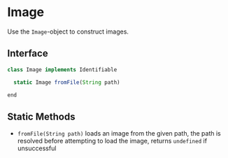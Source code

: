 # Image

Use the `Image`-object to construct images.

## Interface

```javascript
class Image implements Identifiable

  static Image fromFile(String path)

end
```

## Static Methods

- `fromFile(String path)` loads an image from the given path, the path is resolved before attempting to load the image, returns `undefined` if unsuccessful
